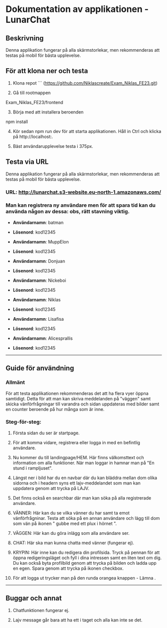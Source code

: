 # Dokumentation av applikationen - LunarChat
## Beskrivning
Denna applikation fungerar på alla skärmstorlekar, men rekommenderas att testas på mobil för bästa upplevelse.


## För att klona ner och testa
1. Klona repot
´´´
   (https://github.com/Niklascreate/Exam_Niklas_FE23.git)

2. Gå till rootmappen

Exam_Niklas_FE23/frontend

3. Börja med att installera beroenden

npm install

4. Kör sedan npm run dev för att starta applikationen. Håll in Ctrl och klicka på http://localhost:.

5. Bäst användarupplevelse testa i 375px.

## Testa via URL
Denna applikation fungerar på alla skärmstorlekar, men rekommenderas att testas på mobil för bästa upplevelse.

### URL: http://lunarchat.s3-website.eu-north-1.amazonaws.com/


### Man kan registrera ny användare men för att spara tid kan du använda någon av dessa: obs, rätt stavning viktig.
- **Användarnamn**: batman  
- **Lösenord**: kod12345

- **Användarnamn**: MuppElon  
- **Lösenord**: kod12345
  
- **Användarnamn**: Donjuan  
- **Lösenord**: kod12345

- **Användarnamn**: Nickeboi  
- **Lösenord**: kod12345

- **Användarnamn**: Niklas  
- **Lösenord**: kod12345

- **Användarnamn**: Lisafisa 
- **Lösenord**: kod12345

- **Användarnamn**: Alicesprallis  
- **Lösenord**: kod12345

---

## Guide för användning

### Allmänt
För att testa applikationen rekommenderas det att ha flera vyer öppna samtidigt. Detta för att man kan skriva meddelanden på "väggen" samt skicka vänförfrågningar till varandra och sidan uppdateras med bilder samt en counter beroende på hur många som är inne.

### Steg-för-steg:

   1. Första sidan du ser är startpage.
      
   3. För att komma vidare, registrera eller logga in med en befintlig användare.

   4. Nu kommer du till landingpage/HEM. Här finns välkomsttext och information om alla funktioner. När man loggar in hamnar man på "En stund i rampljuset".
      
   5. Längst ner i bild har du en navbar där du kan bläddra mellan dom olika sidorna och i headern syns ett lajv-meddelandet som man kan uppdatera genom att trycka på LAJV.

   6. Det finns också en searchbar där man kan söka på alla registrerade användare.
      
   7. VÄNNER: Här kan du se vilka vänner du har samt ta emot vänförfrågninar. Testa att söka på en annan användare och lägg till dom som vän på ikonen " gubbe med ett plux i hörnet ".

   8. VÄGGEN: Här kan du göra inlägg som alla användare ser.
      
   9. CHAT: Här ska man kunna chatta med vänner (fungerar ej).

   10. KRYPIN: Här inne kan du redigera din profilsida. Tryck på pennan för att öppna redigeringsläget och fyll i dina intressen samt en liten text om dig. Du kan också byta profilbild genom att trycka på bilden och ladda upp en egen. Spara genom att trycka på ikonen checkbox.

   11. För att logga ut trycker man på den runda orangea knappen - Lämna .  


---


## Buggar och annat

1. Chatfunktionen fungerar ej.

2. Lajv message går bara att ha ett i taget och alla kan inte se det.
